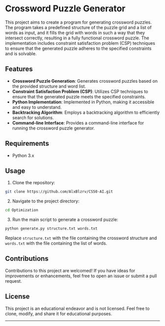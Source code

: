 # Crossword Puzzle Generator

This project aims to create a program for generating crossword puzzles. The program takes a predefined structure of the puzzle grid and a list of words as input, and it fills the grid with words in such a way that they intersect correctly, resulting in a fully functional crossword puzzle. The implementation includes constraint satisfaction problem (CSP) techniques to ensure that the generated puzzle adheres to the specified constraints and is solvable.

## Features

- **Crossword Puzzle Generation**: Generates crossword puzzles based on the provided structure and word list.
- **Constraint Satisfaction Problem (CSP)**: Utilizes CSP techniques to ensure that the generated puzzle meets the specified constraints.
- **Python Implementation**: Implemented in Python, making it accessible and easy to understand.
- **Backtracking Algorithm**: Employs a backtracking algorithm to efficiently search for solutions.
- **Command-line Interface**: Provides a command-line interface for running the crossword puzzle generator.

## Requirements

- Python 3.x

## Usage

1. Clone the repository:

```bash
git clone https://github.com/AlxBlzrv/CS50-AI.git
```

2. Navigate to the project directory:

```bash
cd Optimization
```

3. Run the main script to generate a crossword puzzle:

```bash
python generate.py structure.txt words.txt
```

Replace `structure.txt` with the file containing the crossword structure and `words.txt` with the file containing the list of words.

## Contributions

Contributions to this project are welcomed! If you have ideas for improvements or enhancements, feel free to open an issue or submit a pull request.

## License

This project is an educational endeavor and is not licensed. Feel free to clone, modify, and share it for educational purposes.

---
